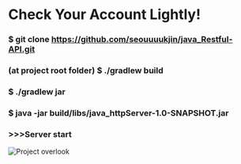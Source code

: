 
# Check Your Account Lightly!
### $ git clone https://github.com/seouuuukjin/java_Restful-API.git
### (at project root folder) $ ./gradlew build
### $ ./gradlew jar
### $ java -jar build/libs/java_httpServer-1.0-SNAPSHOT.jar
### >>>Server start
![Project overlook](https://user-images.githubusercontent.com/36075681/100211627-b6c1ad00-2f4f-11eb-8698-cd488225e5d7.png)
